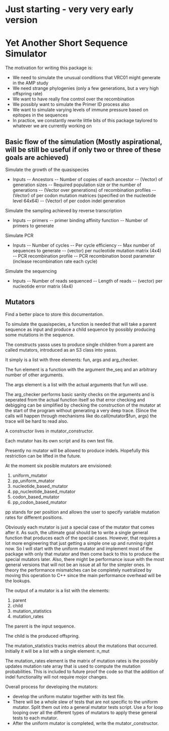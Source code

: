 # Just starting - very very early version

# Yet Another Short Sequence Simulator

The motivation for writing this package is:
- We need to simulate the unusual conditions that VRC01 might generate in the AMP study
- We need strange phylogenies (only a few generations, but a very high offspring rate)
- We want to have really fine control over the recombination
- We possibly want to simulate the Primer ID process also
- We want to simulate varying levels of immune pressure based on epitopes in the sequences
- In practice, we constantly rewrite little bits of this package taylored to whatever we are currently working on

## Basic flow of the simulation (Mostly aspirational, will be still be useful if only two or three of these goals are achieved)

Simulate the growth of the quasispecies
- Inputs
-- Ancestors
-- Number of copies of each ancestor
-- (Vector) of generation sizes
-- Required population size or the number of generations
-- (Vector over generations) of recombination profiles
-- (Vector) of per codon mutation matrices (specified on the nucleotide level 64x64)
-- (Vector) of per codon indel generation

Simulate the sampling achieved by reverse transcription
- Inputs
-- primers
-- primer binding affinity function
-- Number of primers to generate

Simulate PCR
- Inputs
-- Number of cycles
-- Per cycle efficiency
-- Max number of sequences to generate
-- (vector) per nucleotide mutation matrix (4x4)
-- PCR recombination profile
-- PCR recombination boost parameter (inclease recombination rate each cycle)

Simulate the sequencing
- Inputs
-- Number of reads sequenced
-- Length of reads
-- (vector) per nucleotide error matrix (4x4)

## Mutators

Find a better place to store this documentation.

To simulate the quasispecies, a function is needed that will take a parent sequence as input and produce a child sequence by possibly producing some mutations in the sequence.

The constructs yasss uses to produce single children from a parent are called mutators, introduced as an S3 class into yasss.

It simply is a list with three elements: fun, args and arg_checker.

The fun element is a function with the argument the_seq and an arbitrary number of other arguments.

The args element is a list with the actual arguments that fun will use.

The arg_checker performs basic sanity checks on the arguments and is seperated from the actual function itself so that error checking and debigging can be simplified by checking the construction of the mutator at the start of the program without generating a very deep trace. (Since the calls will happen through mechanisms like do.call(mutator$fun, args) the trace will be hard to read also.

A constructor lives in mutator_constructor.

Each mutator has its own script and its own test file.

Presently no mutator will be allowed to produce indels. Hopefully this restriction can be lifted in the future.

At the moment six posible mutators are envisioned:
1) uniform_mutator
2) pp_uniform_mutator
3) nucleotide_based_mutator
4) pp_nucleotide_based_mutator
5) codon_based_mutator
6) pp_codon_based_mutator

pp stands for per position and allows the user to specify variable mutation rates for different positions.

Obviously each mutator is just a special case of the mutator that comes after it. As such, the ultimate goal should be to write a single general function that produces each of the special cases. However, that requires a lot more engineering that just getting a simple one up and running right now. So I will start with the uniform mutator and implement most of the package with only that mutator and then come back to this to produce the special mutators later. Also, there might be performance issue with the most general versions that will not be an issue at all for the simpler ones. In theory the performance mismatches can be completely nuetralized by moving this operation to C++ since the main performance overhead will be the lookups.

The output of a mutator is a list with the elements: 
1) parent 
2) child 
3) mutation_statistics 
4) mutation_rates

The parent is the input sequence.

The child is the produced offspring.

The mutation_statistics tracks metrics about the mutations that occurred. Initially it will be a list with a single element: n_mut

The mutation_rates element is the matrix of mutation rates is the possibly updates mutation rate array that is used to compute the mutation probabilities. This is included to future proof the code so that the addition of indel functionality will not require mojor changes.

Overall process for developing the mutators:
- develop the uniform mutator together with its test file.
- There will be a whole slew of tests that are not specific to the uniform mutator. Split them out into a general mutator tests script. Use a for loop looping over all the different types of mutators to apply these general tests to each mutator.
- After the uniform mutator is completed, write the mutator_constructor.
